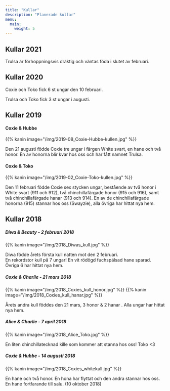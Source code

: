 ```yaml
---
title: "Kullar"
description: "Planerade kullar"
menu:
  main:
    weight: 5
---
```


## Kullar 2021

Trulsa är förhoppningsvis dräktig och väntas föda i slutet av februari.


## Kullar 2020

Coxie och Toko fick 6 st ungar den 10 februari.

Trulsa och Toko fick 3 st ungar i augusti.


## Kullar 2019

#### Coxie & Hubbe

{{% kanin image="/img/2019-08_Coxie-Hubbe-kullen.jpg" %}}

Den 21 augusti födde Coxie tre ungar i färgen White svart, en hane och två honor. En av honorna blir kvar hos oss och har fått namnet Trulsa.


#### Coxie & Toko

{{% kanin image="/img/2019-02_Coxie-Toko-kullen.jpg" %}}

Den 11 februari födde Coxie sex stycken ungar, bestående av två honor i White svart (911 och 912), två chinchillafärgade honor (915 och 916), samt
två chinchillafärgade hanar (913 och 914). En av de chinchillafärgade honorna (915) stannar hos oss (Swayzie), alla övriga har hittat nya hem.


## Kullar 2018

##### Diwa & Beauty - 2 februari 2018

{{% kanin image="/img/2018_Diwas_kull.jpg" %}}

Diwa födde årets första kull natten mot den 2 februari.   
En rekordstor kull på 7 ungar! En vit rödögd fuchspälsad hane sparad. Övriga 6 har hittat nya hem.

##### Coxie & Charlie - 21 mars 2018

{{% kanin image="/img/2018_Coxies_kull_honor.jpg" %}}  {{% kanin image="/img/2018_Coxies_kull_hanar.jpg" %}}

Årets andra kull föddes den 21 mars, 3 honor & 2 hanar . Alla ungar har hittat nya hem.

##### Alice & Charlie - 7 april 2018

{{% kanin image="/img/2018_Alice_Toko.jpg" %}}  

En liten chinchillatecknad kille som kommer att stanna hos oss! Toko <3

##### Coxie & Hubbe - 14 augusti 2018

{{% kanin image="/img/2018_Coxies_whitekull.jpg" %}}

En hane och två honor. En hona har flyttat och den andra stannar hos oss. En hane fortfarande till salu. (10 oktober 2018)
